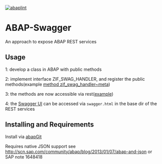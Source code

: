 [![abaplint](http://abaplint.org/badges/larshp/ABAP-Swagger)](http://abaplint.org/project/larshp/ABAP-Swagger)

# ABAP-Swagger

An approach to expose ABAP REST services

## Usage

1: develop a class in ABAP with public methods

2: implement interface ZIF_SWAG_HANDLER, and register the public methods(example [method zif_swag_handler~meta](https://github.com/larshp/ABAP-Swagger/blob/master/src/example/zcl_swag_example_handler.clas.abap))

3: the methods are now accessible via rest([example](https://github.com/larshp/ABAP-Swagger/blob/master/src/example/zcl_swag_example.clas.abap))

4: the [Swagger UI](http://swagger.io/swagger-ui/) can be accessed via `swagger.html` in the base dir of the REST services

## Installing and Requirements

Install via [abapGit](http://www.abapgit.org)

Requires native JSON support see http://scn.sap.com/community/abap/blog/2013/01/07/abap-and-json or SAP note 1648418

